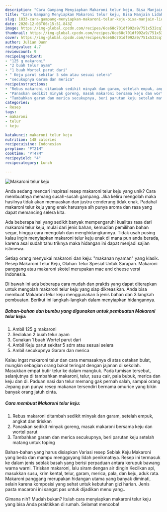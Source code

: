 ```yaml
---
description: "Cara Gampang Menyiapkan Makaroni telur keju, Bisa Manjain Lidah"
title: "Cara Gampang Menyiapkan Makaroni telur keju, Bisa Manjain Lidah"
slug: 1833-cara-gampang-menyiapkan-makaroni-telur-keju-bisa-manjain-lidah
date: 2020-12-03T06:15:51.843Z
image: https://img-global.cpcdn.com/recipes/6ce68c701df992a9/751x532cq70/makaroni-telur-keju-foto-resep-utama.jpg
thumbnail: https://img-global.cpcdn.com/recipes/6ce68c701df992a9/751x532cq70/makaroni-telur-keju-foto-resep-utama.jpg
cover: https://img-global.cpcdn.com/recipes/6ce68c701df992a9/751x532cq70/makaroni-telur-keju-foto-resep-utama.jpg
author: Julian Dunn
ratingvalue: 4.7
reviewcount: 9
recipeingredient:
- "125 g makaroni"
- "2 buah telur ayam"
- "1 buah Wortel parut dari"
- " Keju parut sekitar 5 sdm atau sesuai selera"
- "secukupnya Garam dan merica"
recipeinstructions:
- "Rebus makaroni ditambah sedikit minyak dan garam, setelah empuk, angkat dan tiriskan"
- "Panaskan sedikit minyak goreng, masak makaroni bersama keju dan wortel parut"
- "Tambahkan garam dan merica secukupnya, beri parutan keju setelah matang untuk toping"
categories:
- Resep
tags:
- makaroni
- telur
- keju

katakunci: makaroni telur keju 
nutrition: 148 calories
recipecuisine: Indonesian
preptime: "PT21M"
cooktime: "PT47M"
recipeyield: "4"
recipecategory: Lunch

---
```



![Makaroni telur keju](https://img-global.cpcdn.com/recipes/6ce68c701df992a9/751x532cq70/makaroni-telur-keju-foto-resep-utama.jpg)

Anda sedang mencari inspirasi resep makaroni telur keju yang unik? Cara membuatnya memang susah-susah gampang. Jika keliru mengolah maka hasilnya tidak akan memuaskan dan justru cenderung tidak enak. Padahal makaroni telur keju yang enak harusnya sih punya aroma dan rasa yang dapat memancing selera kita.

Ada beberapa hal yang sedikit banyak mempengaruhi kualitas rasa dari makaroni telur keju, mulai dari jenis bahan, kemudian pemilihan bahan segar, hingga cara mengolah dan menghidangkannya. Tidak usah pusing kalau ingin menyiapkan makaroni telur keju enak di mana pun anda berada, karena asal sudah tahu triknya maka hidangan ini dapat menjadi sajian istimewa.

Setiap orang menyukai makaroni dan keju: &#34;makanan nyaman&#34; yang klasik. Resep Makaroni Telur Keju, Olahan Telur Spesial Untuk Sarapan. Makaroni panggang atau makaroni skotel merupakan mac and cheese versi Indonesia.


Di bawah ini ada beberapa cara mudah dan praktis yang dapat diterapkan untuk mengolah makaroni telur keju yang siap dikreasikan. Anda bisa membuat Makaroni telur keju menggunakan 5 jenis bahan dan 3 langkah pembuatan. Berikut ini langkah-langkah dalam menyiapkan hidangannya.

<!--inarticleads1-->

##### Bahan-bahan dan bumbu yang digunakan untuk pembuatan Makaroni telur keju:

1. Ambil 125 g makaroni
1. Sediakan 2 buah telur ayam
1. Gunakan 1 buah Wortel parut dari
1. Ambil  Keju parut sekitar 5 sdm atau sesuai selera
1. Ambil secukupnya Garam dan merica


Kalau ingat makaroni telur dan cara memasaknya di atas cetakan bulat, mungkin sebagian orang bakal teringat dengan jajanan di sekolah. Masukkan empat butir telur ke dalam mangkuk. Pada tumisan tersebut, selanjutnya di tambahkan makaroni, telur, susu cair, pala bubuk, merica dan keju dan di. Paduan nasi dan telur memang gak pernah salah, sampai orang Jepang pun punya resep makanan tersendiri bernama omurice yang bikin banyak orang jatuh cinta. 

<!--inarticleads2-->

##### Cara membuat Makaroni telur keju:

1. Rebus makaroni ditambah sedikit minyak dan garam, setelah empuk, angkat dan tiriskan
1. Panaskan sedikit minyak goreng, masak makaroni bersama keju dan wortel parut
1. Tambahkan garam dan merica secukupnya, beri parutan keju setelah matang untuk toping


Bahan-bahan yang harus disiapkan Variasi resep Seblak Keju Makaroni yang beda dan mampu menggoyang lidah penikmatnya. Resep ini termasuk ke dalam jenis seblak basah yang berisi perpaduan antara kerupuk bawang warna warni. Tiriskan makaroni, lalu siram dengan air dingin Kecilkan api, masukkan susu, krim kental, telur, garam, merica, pala, dan keju, aduk rata. Makaroni panggang merupakan hidangan utama yang banyak diminati, selain karena komposisi yang sehat untuk kebutuhan gizi harian. Jenis pasta macaroni ini sangat pas untuk dijadikan menu yang.. 

Gimana nih? Mudah bukan? Itulah cara menyiapkan makaroni telur keju yang bisa Anda praktikkan di rumah. Selamat mencoba!
